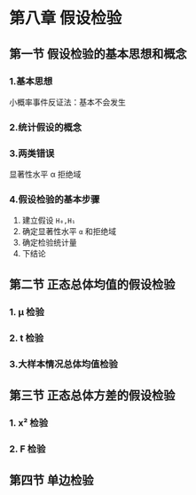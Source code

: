# 第八章 假设检验

## 第一节 假设检验的基本思想和概念

### 1.基本思想

小概率事件反证法：基本不会发生

### 2.统计假设的概念

### 3.两类错误

显著性水平 α 拒绝域

### 4.假设检验的基本步骤

1. 建立假设 `H₀,H₁`
2. 确定显著性水平 `α` 和拒绝域
3. 确定检验统计量
4. 下结论

## 第二节 正态总体均值的假设检验

### 1. μ 检验

### 2. t 检验

### 3.大样本情况总体均值检验

## 第三节 正态总体方差的假设检验

### 1. x² 检验

### 2. F 检验

## 第四节 单边检验


